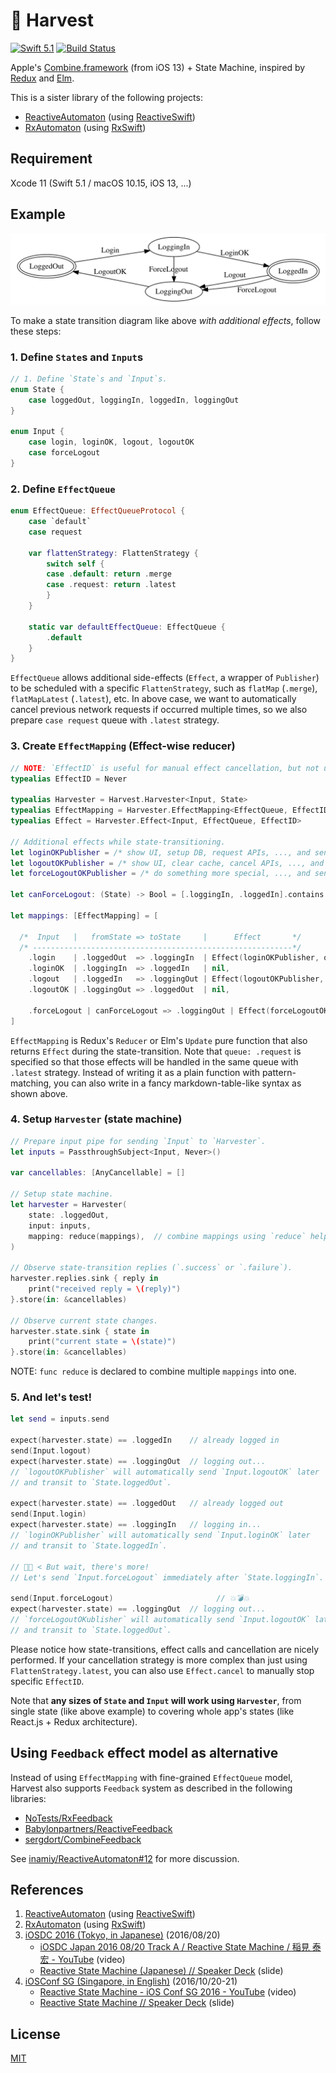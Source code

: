 # 🌾 Harvest

[![Swift 5.1](https://img.shields.io/badge/swift-5.1-orange.svg?style=flat)](https://swift.org/download/)
[![Build Status](https://travis-ci.org/inamiy/Harvest.svg?branch=master)](https://travis-ci.org/inamiy/Harvest)

Apple's [Combine.framework](https://developer.apple.com/documentation/combine) (from iOS 13) + State Machine, inspired by [Redux](https://github.com/reactjs/redux) and [Elm](http://elm-lang.org/).

This is a sister library of the following projects:

- [ReactiveAutomaton](https://github.com/inamiy/ReactiveAutomaton) (using [ReactiveSwift](https://github.com/ReactiveCocoa/ReactiveSwift))
- [RxAutomaton](https://github.com/inamiy/RxAutomaton) (using [RxSwift](https://github.com/ReactiveX/RxSwift))

## Requirement

Xcode 11 (Swift 5.1 / macOS 10.15, iOS 13, ...)

## Example

![](Assets/login-diagram.png)

To make a state transition diagram like above _with additional effects_, follow these steps:

### 1. Define `State`s and `Input`s

```swift
// 1. Define `State`s and `Input`s.
enum State {
    case loggedOut, loggingIn, loggedIn, loggingOut
}

enum Input {
    case login, loginOK, logout, logoutOK
    case forceLogout
}
```

### 2. Define `EffectQueue`

```swift
enum EffectQueue: EffectQueueProtocol {
    case `default`
    case request

    var flattenStrategy: FlattenStrategy {
        switch self {
        case .default: return .merge
        case .request: return .latest
        }
    }

    static var defaultEffectQueue: EffectQueue {
        .default
    }
}
```

`EffectQueue` allows additional side-effects (`Effect`, a wrapper of `Publisher`) to be scheduled with a specific `FlattenStrategy`, such as `flatMap` (`.merge`), `flatMapLatest` (`.latest`), etc.
In above case, we want to automatically cancel previous network requests if occurred multiple times, so we also prepare `case request` queue with `.latest` strategy.

### 3. Create `EffectMapping` (Effect-wise reducer)

```swift
// NOTE: `EffectID` is useful for manual effect cancellation, but not used in this example.
typealias EffectID = Never

typealias Harvester = Harvest.Harvester<Input, State>
typealias EffectMapping = Harvester.EffectMapping<EffectQueue, EffectID>
typealias Effect = Harvester.Effect<Input, EffectQueue, EffectID>

// Additional effects while state-transitioning.
let loginOKPublisher = /* show UI, setup DB, request APIs, ..., and send `Input.loginOK` */
let logoutOKPublisher = /* show UI, clear cache, cancel APIs, ..., and send `Input.logoutOK` */
let forceLogoutOKPublisher = /* do something more special, ..., and send `Input.logoutOK` */

let canForceLogout: (State) -> Bool = [.loggingIn, .loggedIn].contains

let mappings: [EffectMapping] = [

  /*  Input   |   fromState => toState     |      Effect       */
  /* ----------------------------------------------------------*/
    .login    | .loggedOut  => .loggingIn  | Effect(loginOKPublisher, queue: .request),
    .loginOK  | .loggingIn  => .loggedIn   | nil,
    .logout   | .loggedIn   => .loggingOut | Effect(logoutOKPublisher, queue: .request),
    .logoutOK | .loggingOut => .loggedOut  | nil,

    .forceLogout | canForceLogout => .loggingOut | Effect(forceLogoutOKPublisher, queue: .request)
]
```

`EffectMapping` is Redux's `Reducer` or Elm's `Update` pure function that also returns `Effect` during the state-transition.
Note that `queue: .request` is specified so that those effects will be handled in the same queue with `.latest` strategy.
Instead of writing it as a plain function with pattern-matching, you can also write in a fancy markdown-table-like syntax as shown above.

### 4. Setup `Harvester` (state machine)

```swift
// Prepare input pipe for sending `Input` to `Harvester`.
let inputs = PassthroughSubject<Input, Never>()

var cancellables: [AnyCancellable] = []

// Setup state machine.
let harvester = Harvester(
    state: .loggedOut,
    input: inputs,
    mapping: reduce(mappings),  // combine mappings using `reduce` helper
)

// Observe state-transition replies (`.success` or `.failure`).
harvester.replies.sink { reply in
    print("received reply = \(reply)")
}.store(in: &cancellables)

// Observe current state changes.
harvester.state.sink { state in
    print("current state = \(state)")
}.store(in: &cancellables)
```

NOTE: `func reduce` is declared to combine multiple `mappings` into one.

### 5. And let's test!

```swift
let send = inputs.send

expect(harvester.state) == .loggedIn    // already logged in
send(Input.logout)
expect(harvester.state) == .loggingOut  // logging out...
// `logoutOKPublisher` will automatically send `Input.logoutOK` later
// and transit to `State.loggedOut`.

expect(harvester.state) == .loggedOut   // already logged out
send(Input.login)
expect(harvester.state) == .loggingIn   // logging in...
// `loginOKPublisher` will automatically send `Input.loginOK` later
// and transit to `State.loggedIn`.

// 👨🏽 < But wait, there's more!
// Let's send `Input.forceLogout` immediately after `State.loggingIn`.

send(Input.forceLogout)                       // 💥💣💥
expect(harvester.state) == .loggingOut  // logging out...
// `forceLogoutOKublisher` will automatically send `Input.logoutOK` later
// and transit to `State.loggedOut`.
```

Please notice how state-transitions, effect calls and cancellation are nicely performed.
If your cancellation strategy is more complex than just using `FlattenStrategy.latest`, you can also use `Effect.cancel` to manually stop specific `EffectID`.

Note that **any sizes of `State` and `Input` will work using `Harvester`**, from single state (like above example) to covering whole app's states (like React.js + Redux architecture).

## Using `Feedback` effect model as alternative

Instead of using `EffectMapping` with fine-grained `EffectQueue` model, Harvest also supports `Feedback` system as described in the following libraries:

- [NoTests/RxFeedback](https://github.com/NoTests/RxFeedback.swift)
- [Babylonpartners/ReactiveFeedback](https://github.com/Babylonpartners/ReactiveFeedback)
- [sergdort/CombineFeedback](https://github.com/sergdort/CombineFeedback)

See [inamiy/ReactiveAutomaton#12](https://github.com/inamiy/ReactiveAutomaton/pull/12) for more discussion.

## References

1. [ReactiveAutomaton](https://github.com/inamiy/ReactiveAutomaton) (using [ReactiveSwift](https://github.com/ReactiveCocoa/ReactiveSwift))
1. [RxAutomaton](https://github.com/inamiy/RxAutomaton) (using [RxSwift](https://github.com/ReactiveX/RxSwift))
1. [iOSDC 2016 (Tokyo, in Japanese)](https://iosdc.jp/2016/) (2016/08/20)
    - [iOSDC Japan 2016 08/20 Track A / Reactive State Machine / 稲見 泰宏 - YouTube](https://www.youtube.com/watch?v=Yvz9H9AWGFM) (video)
    - [Reactive State Machine (Japanese) // Speaker Deck](https://speakerdeck.com/inamiy/reactive-state-machine-japanese) (slide)
1. [iOSConf SG (Singapore, in English)](http://iosconf.sg/) (2016/10/20-21)
    - [Reactive State Machine - iOS Conf SG 2016 - YouTube](https://www.youtube.com/watch?v=Oau4JjJP3nA) (video)
    - [Reactive State Machine // Speaker Deck](https://speakerdeck.com/inamiy/reactive-state-machine-1) (slide)

## License

[MIT](LICENSE)
